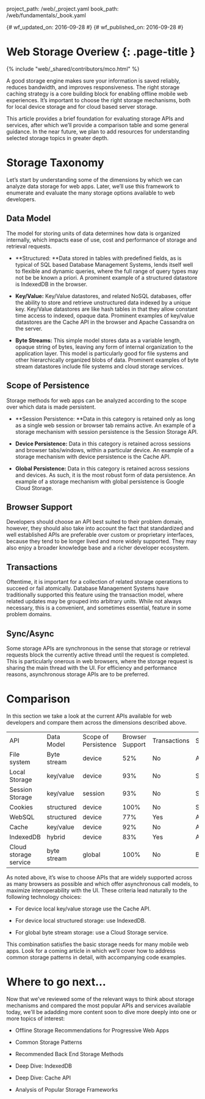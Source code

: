project_path: /web/_project.yaml
book_path: /web/fundamentals/_book.yaml

{# wf_updated_on: 2016-09-28 #}
{# wf_published_on: 2016-09-28 #}

# Web Storage Overiew {: .page-title }

{% include "web/_shared/contributors/mco.html" %}

A good storage engine makes sure your information is saved reliably, reduces bandwidth, and improves responsiveness. The right storage caching strategy is a core building block for enabling offline mobile web experiences. It’s important to choose the right storage mechanisms, both for local device storage and for cloud based server storage. 

This article provides a brief foundation for evaluating storage APIs and services, after which we’ll provide a comparison table and some general guidance. In the near future, we plan to add resources for understanding selected storage topics in greater depth.

# Storage Taxonomy

Let’s start by understanding some of the dimensions by which we can analyze data storage for web apps. Later, we’ll use this framework to enumerate and evaluate the many storage options available to web developers.

## Data Model

The model for storing units of data determines how data is organized internally, which impacts ease of use, cost and performance of storage and retrieval requests. 

* **Structured: **Data stored in tables with predefined fields, as is typical of SQL based Database Management Systems, lends itself well to flexible and dynamic queries, where the full range of query types may not be be known a priori. A prominent example of a structured datastore is IndexedDB in the browser.

* **Key/Value:** Key/Value datastores, and related NoSQL databases, offer the ability to store and retrieve unstructured data indexed by a unique key. Key/Value datastores are like hash tables in that they allow constant time access to indexed, opaque data. Prominent examples of key/value datastores are the Cache API in the browser and Apache Cassandra on the server.

* **Byte Streams:** This simple model stores data as a variable length, opaque string of bytes, leaving any form of internal organization to the application layer. This model is particularly good for file systems and other hierarchically organized blobs of data. Prominent examples of byte stream datastores include file systems and cloud storage services.

## Scope of Persistence

Storage methods for web apps can be analyzed according to the scope over which data is made persistent.

* **Session Persistence: **Data in this category is retained only as long as a single web session or browser tab remains active. An example of a storage mechanism with session persistence is the Session Storage API.

* **Device Persistence:** Data in this category is retained across sessions and browser tabs/windows, within a particular device. An example of a storage mechanism with device persistence is the Cache API.

* **Global Persistence:** Data in this category is retained across sessions and devices. As such, it is the most robust form of data persistence. An example of a storage mechanism with global persistence is Google Cloud Storage.

## Browser Support

Developers should choose an API best suited to their problem domain, however, they should also take into account the fact that standardized and well established APIs are preferable over custom or proprietary interfaces, because they tend to be longer lived and more widely supported. They may also enjoy a broader knowledge base and a richer developer ecosystem.

## Transactions

Oftentime, it is important for a collection of related storage operations to succeed or fail atomically. Database Management Systems have traditionally supported this feature using the transaction model, where related updates may be grouped into arbitrary units. While not always necessary, this is a convenient, and sometimes essential, feature in some problem domains.

## Sync/Async

Some storage APIs are synchronous in the sense that storage or retrieval requests block the currently active thread until the request is completed. This is particularly onerous in web browsers, where the storage request is sharing the main thread with the UI. For efficiency and performance reasons, asynchronous storage APIs are to be preferred.

# Comparison

In this section we take a look at the current APIs available for web developers and compare them across the dimensions described above.

<table>
  <tr>
    <td>API</td>
    <td>Data 
Model</td>
    <td>Scope of Persistence</td>
    <td>Browser
Support</td>
    <td>Transactions</td>
    <td>Sync/Async</td>
  </tr>
  <tr>
    <td>File system</td>
    <td>Byte stream</td>
    <td>device</td>
    <td>52%</td>
    <td>No</td>
    <td>Async</td>
  </tr>
  <tr>
    <td>Local Storage</td>
    <td>key/value</td>
    <td>device</td>
    <td>93%</td>
    <td>No</td>
    <td>Sync</td>
  </tr>
  <tr>
    <td>Session Storage</td>
    <td>key/value</td>
    <td>session</td>
    <td>93%</td>
    <td>No</td>
    <td>Sync</td>
  </tr>
  <tr>
    <td>Cookies</td>
    <td>structured</td>
    <td>device</td>
    <td>100%</td>
    <td>No</td>
    <td>Sync</td>
  </tr>
  <tr>
    <td>WebSQL</td>
    <td>structured</td>
    <td>device</td>
    <td>77%</td>
    <td>Yes</td>
    <td>Async</td>
  </tr>
  <tr>
    <td>Cache</td>
    <td>key/value</td>
    <td>device</td>
    <td>92%</td>
    <td>No</td>
    <td>Async</td>
  </tr>
  <tr>
    <td>IndexedDB</td>
    <td>hybrid</td>
    <td>device</td>
    <td>83%</td>
    <td>Yes</td>
    <td>Async</td>
  </tr>
  <tr>
    <td>Cloud storage service</td>
    <td>byte stream</td>
    <td>global</td>
    <td>100%</td>
    <td>No</td>
    <td>Both</td>
  </tr>
</table>


As noted above, it’s wise to choose APIs that are widely supported across as many browsers as possible and which offer asynchronous call models, to maximize interoperability with the UI. These criteria lead naturally to the following technology choices:

* For device local key/value storage use the Cache API.

* For device local structured storage: use IndexedDB.

* For global byte stream storage: use a Cloud Storage service.

This combination satisfies the basic storage needs for many mobile web apps. Look for a coming article in which we’ll cover how to address common storage patterns in detail, with accompanying code examples.

# Where to go next…

Now that we’ve reviewed some of the relevant ways to think about storage mechanisms and compared the most popular APIs and services available today, we'll be adadding more content soon to dive more deeply into one or more topics of interest:

* Offline Storage Recommendations for Progressive Web Apps

* Common Storage Patterns

* Recommended Back End Storage Methods

* Deep Dive: IndexedDB

* Deep Dive: Cache API

* Analysis of Popular Storage Frameworks


